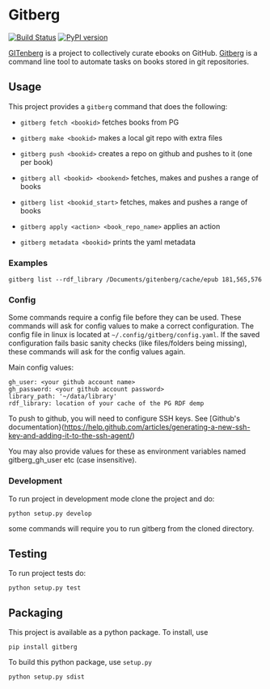 # Gitberg
[![Build Status](https://travis-ci.org/gitenberg-dev/gitberg.svg?branch=master)](https://travis-ci.org/gitenberg-dev/gitberg)
[![PyPI version](https://img.shields.io/pypi/v/gitberg.svg)](https://pypi.python.org/pypi/gitberg)

[GITenberg](https://gitenberg.org/) is a project to collectively curate ebooks on GitHub.
[Gitberg](https://github.com/gitenberg-dev/gitberg) is a command line tool to automate tasks on books stored in git repositories.


## Usage

This project provides a `gitberg` command that does the following:

+ `gitberg fetch <bookid>` fetches books from PG
+ `gitberg make <bookid>` makes a local git repo with extra files
+ `gitberg push <bookid>` creates a repo on github and pushes to it (one per book)
+ `gitberg all <bookid> <bookend>` fetches, makes and pushes a range of books
+ `gitberg list <bookid_start>` fetches, makes and pushes a range of books

+ `gitberg apply <action> <book_repo_name>` applies an action
+ `gitberg metadata <bookid>` prints the yaml metadata


### Examples

```
gitberg list --rdf_library /Documents/gitenberg/cache/epub 181,565,576

```

### Config

Some commands require a config file before they can be used.
These commands will ask for config values to make a correct configuration.
The config file in linux is located at `~/.config/gitberg/config.yaml`.
If the saved configuration fails basic sanity checks (like files/folders being
missing), these commands will ask for the config values again.

Main config values:

    gh_user: <your github account name>
    gh_password: <your github account password>
    library_path: '~/data/library'
    rdf_library: location of your cache of the PG RDF demp
    
To push to github, you will need to configure SSH keys. See [Github's documentation}(https://help.github.com/articles/generating-a-new-ssh-key-and-adding-it-to-the-ssh-agent/)

You may also provide values for these as environment variables named
gitberg\_gh\_user etc (case insensitive).

### Development

To run project in development mode clone the project and do:

    python setup.py develop

some commands will require you to run gitberg from the cloned directory.

## Testing

To run project tests do:

    python setup.py test


## Packaging

This project is available as a python package. To install, use

    pip install gitberg

To build this python package, use `setup.py`

    python setup.py sdist
